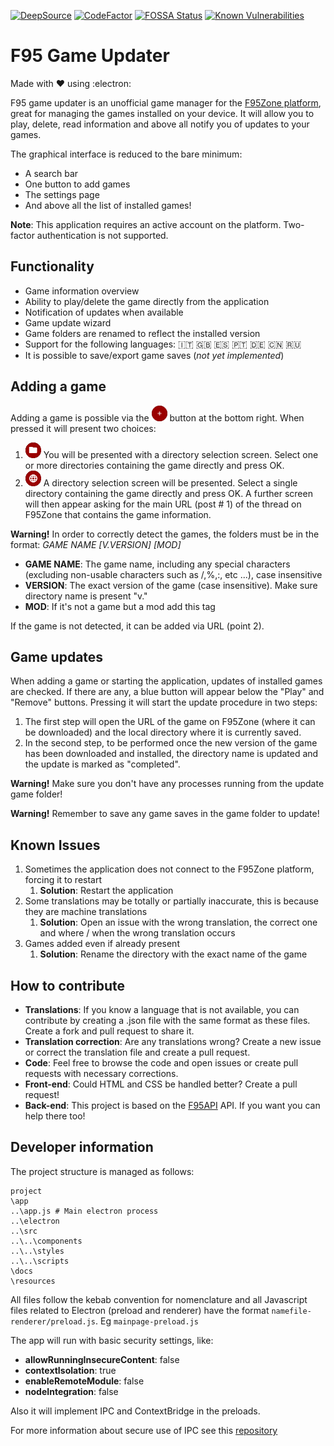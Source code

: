 [![DeepSource](https://deepsource.io/gh/MillenniumEarl/F95GameUpdater.svg/?label=active+issues&show_trend=true)](https://deepsource.io/gh/MillenniumEarl/F95GameUpdater/?ref=repository-badge)
[![CodeFactor](https://www.codefactor.io/repository/github/millenniumearl/f95gameupdater/badge)](https://www.codefactor.io/repository/github/millenniumearl/f95gameupdater)
[![FOSSA Status](https://app.fossa.com/api/projects/git%2Bgithub.com%2FMillenniumEarl%2FF95GameUpdater.svg?type=shield)](https://app.fossa.com/projects/git%2Bgithub.com%2FMillenniumEarl%2FF95GameUpdater?ref=badge_shield)
[![Known Vulnerabilities](https://snyk.io/test/github/MillenniumEarl/F95GameUpdater/badge.svg)](https://snyk.io/test/github/MillenniumEarl/F95GameUpdater)

# F95 Game Updater
Made with :heart: using :electron:

F95 game updater is an unofficial game manager for the [F95Zone platform](https://f95zone.to/), great for managing the games installed on your device. It will allow you to play, delete, read information and above all notify you of updates to your games.

The graphical interface is reduced to the bare minimum:
+ A search bar
+ One button to add games
+ The settings page
+ And above all the list of installed games!

**Note**: This application requires an active account on the platform. Two-factor authentication is not supported.

## Functionality
+ Game information overview
+ Ability to play/delete the game directly from the application
+ Notification of updates when available
+ Game update wizard
+ Game folders are renamed to reflect the installed version
+ Support for the following languages: :it: :uk: :es: :portugal: :de: :cn: :ru:
+ It is possible to save/export game saves (*not yet implemented*)

## Adding a game
Adding a game is possible via the ![add_game](/resources/images/github/plus-button.png) button at the bottom right. When pressed it will present two choices:
1. ![add_from_folder](/resources/images/github/add-game-from-folder.png)  You will be presented with a directory selection screen. Select one or more directories containing the game directly and press OK.
2. ![add_from_url](/resources/images/github/add-game-from-url.png)  A directory selection screen will be presented. Select a single directory containing the game directly and press OK. A further screen will then appear asking for the main URL (post # 1) of the thread on F95Zone that contains the game information.

**Warning!** In order to correctly detect the games, the folders must be in the format: *GAME NAME [V.VERSION] [MOD]*
+ **GAME NAME**: The game name, including any special characters (excluding non-usable characters such as /,%,:, etc ...), case insensitive
+ **VERSION**: The exact version of the game (case insensitive). Make sure directory name is present "v."
+ **MOD**: If it's not a game but a mod add this tag

If the game is not detected, it can be added via URL (point 2).

## Game updates
When adding a game or starting the application, updates of installed games are checked. If there are any, a blue button will appear below the "Play" and "Remove" buttons. Pressing it will start the update procedure in two steps:
1. The first step will open the URL of the game on F95Zone (where it can be downloaded) and the local directory where it is currently saved.
2. In the second step, to be performed once the new version of the game has been downloaded and installed, the directory name is updated and the update is marked as "completed".

**Warning!** Make sure you don't have any processes running from the update game folder!

**Warning!** Remember to save any game saves in the game folder to update!

## Known Issues
1. Sometimes the application does not connect to the F95Zone platform, forcing it to restart
    1. **Solution**: Restart the application
2. Some translations may be totally or partially inaccurate, this is because they are machine translations
    1. **Solution**: Open an issue with the wrong translation, the correct one and where / when the wrong translation occurs
3. Games added even if already present
    1. **Solution**: Rename the directory with the exact name of the game

## How to contribute
+ **Translations**: If you know a language that is not available, you can contribute by creating a .json file with the same format as these files. Create a fork and pull request to share it.
+ **Translation correction**: Are any translations wrong? Create a new issue or correct the translation file and create a pull request.
+ **Code**: Feel free to browse the code and open issues or create pull requests with necessary corrections.
+ **Front-end**: Could HTML and CSS be handled better? Create a pull request!
+ **Back-end**: This project is based on the [F95API](https://github.com/MillenniumEarl/F95API) API. If you want you can help there too!

## Developer information
The project structure is managed as follows:

```
project
\app
..\app.js # Main electron process
..\electron
..\src
..\..\components
..\..\styles
..\..\scripts
\docs
\resources
```

All files follow the kebab convention for nomenclature and all Javascript files related to Electron (preload and renderer) have the format `namefile-renderer/preload.js`.
Eg `mainpage-preload.js`

The app will run with basic security settings, like:

- **allowRunningInsecureContent**: false
- **contextIsolation**: true
- **enableRemoteModule**: false
- **nodeIntegration**: false

Also it will implement IPC and ContextBridge in the preloads.

For more information about secure use of IPC see this [repository](https://github.com/reZach/secure-electron-template/blob/master/docs/newtoelectron.md)
